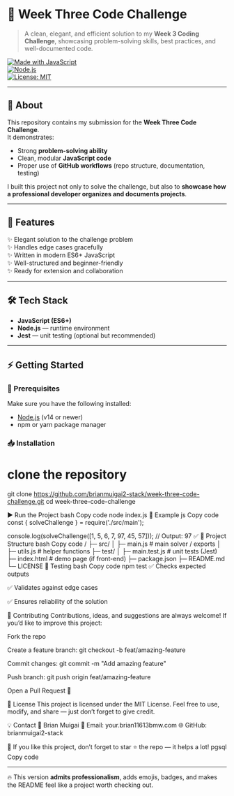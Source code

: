 # 🚀 Week Three Code Challenge  

> A clean, elegant, and efficient solution to my **Week 3 Coding Challenge**, showcasing problem-solving skills, best practices, and well-documented code.  

[![Made with JavaScript](https://img.shields.io/badge/Made%20with-JavaScript-yellow?style=for-the-badge&logo=javascript)](https://developer.mozilla.org/en-US/docs/Web/JavaScript)  
[![Node.js](https://img.shields.io/badge/Node.js-%3E%3D14-brightgreen?style=for-the-badge&logo=node.js)](https://nodejs.org/)  
[![License: MIT](https://img.shields.io/badge/License-MIT-blue?style=for-the-badge)](LICENSE)  

---

## 🌟 About  

This repository contains my submission for the **Week Three Code Challenge**.  
It demonstrates:
- Strong **problem-solving ability**  
- Clean, modular **JavaScript code**  
- Proper use of **GitHub workflows** (repo structure, documentation, testing)  

I built this project not only to solve the challenge, but also to **showcase how a professional developer organizes and documents projects**.  

---

## 🎯 Features  

✨ Elegant solution to the challenge problem  
✨ Handles edge cases gracefully  
✨ Written in modern ES6+ JavaScript  
✨ Well-structured and beginner-friendly  
✨ Ready for extension and collaboration  

---

## 🛠️ Tech Stack  

- **JavaScript (ES6+)**  
- **Node.js** — runtime environment  
- **Jest** — unit testing (optional but recommended)  

---

## ⚡ Getting Started  

### 🔑 Prerequisites  
Make sure you have the following installed:  
- [Node.js](https://nodejs.org/) (v14 or newer)  
- npm or yarn package manager  

### 📥 Installation  

# clone the repository
git clone https://github.com/brianmuigai2-stack/week-three-code-challenge.git
cd week-three-code-challenge

▶️ Run the Project
bash
Copy code
node index.js
📝 Example
js
Copy code
const { solveChallenge } = require('./src/main');

console.log(solveChallenge([1, 5, 6, 7, 97, 45, 57])); 
// Output: 97 ✅
📂 Project Structure
bash
Copy code
/
├─ src/
│  ├─ main.js          # main solver / exports
│  ├─ utils.js         # helper functions
├─ test/
│  ├─ main.test.js     # unit tests (Jest)
├─ index.html          # demo page (if front-end)
├─ package.json
├─ README.md
└─ LICENSE
🧪 Testing
bash
Copy code
npm test
✅ Checks expected outputs

✅ Validates against edge cases

✅ Ensures reliability of the solution

🤝 Contributing
Contributions, ideas, and suggestions are always welcome!
If you’d like to improve this project:

Fork the repo

Create a feature branch: git checkout -b feat/amazing-feature

Commit changes: git commit -m "Add amazing feature"

Push branch: git push origin feat/amazing-feature

Open a Pull Request 🎉

📜 License
This project is licensed under the MIT License.
Feel free to use, modify, and share — just don’t forget to give credit.

💡 Contact
👤 Brian Muigai
📧 Email: your.brian11613bmw.com
🌐 GitHub: brianmuigai2-stack

🌟 If you like this project, don’t forget to star ⭐ the repo — it helps a lot!
pgsql
Copy code

---

🔥 This version **admits professionalism**, adds emojis, badges, and makes the README feel like a project worth checking out.  

